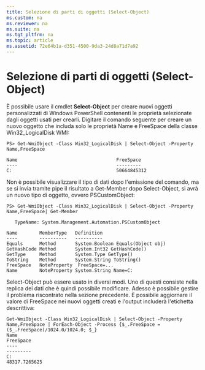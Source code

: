 ```yaml
---
title: Selezione di parti di oggetti (Select-Object)
ms.custom: na
ms.reviewer: na
ms.suite: na
ms.tgt_pltfrm: na
ms.topic: article
ms.assetid: 72e64b1a-d351-4500-9da3-24d8a71d7a92
---
```

# Selezione di parti di oggetti (Select-Object)
È possibile usare il cmdlet **Select-Object** per creare nuovi oggetti personalizzati di Windows PowerShell contenenti le proprietà selezionate dagli oggetti usati per crearli. Digitare il comando seguente per creare un nuovo oggetto che includa solo le proprietà Name e FreeSpace della classe Win32_LogicalDisk WMI:

```
PS> Get-WmiObject -Class Win32_LogicalDisk | Select-Object -Property Name,FreeSpace

Name                                    FreeSpace
----                                    ---------
C:                                      50664845312
```

Non è possibile visualizzare il tipo di dati dopo l'emissione del comando, ma se si invia tramite pipe il risultato a Get-Member dopo Select-Object, si avrà un nuovo tipo di oggetto, ovvero PSCustomObject:

```
PS> Get-WmiObject -Class Win32_LogicalDisk | Select-Object -Property Name,FreeSpace| Get-Member

   TypeName: System.Management.Automation.PSCustomObject

Name        MemberType   Definition
----        ----------   ----------
Equals      Method       System.Boolean Equals(Object obj)
GetHashCode Method       System.Int32 GetHashCode()
GetType     Method       System.Type GetType()
ToString    Method       System.String ToString()
FreeSpace   NoteProperty  FreeSpace=...
Name        NoteProperty System.String Name=C:
```

Select-Object può essere usato in diversi modi. Uno di questi consiste nella replica dei dati che è quindi possibile modificare. Adesso è possibile gestire il problema riscontrato nella sezione precedente. È possibile aggiornare il valore di FreeSpace nei nuovi oggetti creati e l'output includerà l'etichetta descrittiva:

```
Get-WmiObject -Class Win32_LogicalDisk | Select-Object -Property Name,FreeSpace | ForEach-Object -Process {$_.FreeSpace = ($_.FreeSpace)/1024.0/1024.0; $_}
Name                                                                  FreeSpace
----                                                                  ---------
C:                                                                48317.7265625
```



<!--HONumber=Apr16_HO1-->


